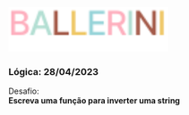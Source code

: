[<img height="80px" src="../../../../.github/assets/logo.svg" />](https://discord.gg/ballerini)

### Lógica: 28/04/2023

Desafio: \
**Escreva uma função para inverter uma string**

